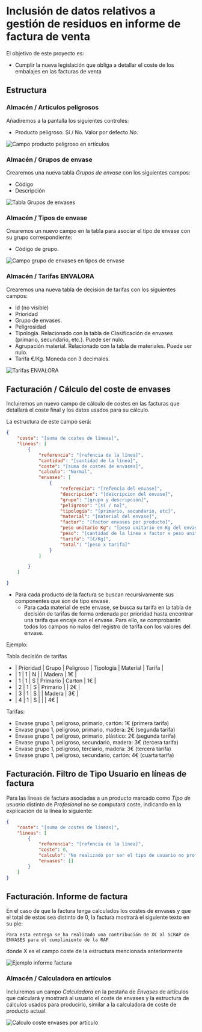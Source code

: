 # Inclusión de datos relativos a gestión de residuos en informe de factura de venta

El objetivo de este proyecto es:
+ Cumplir la nueva legislación que obliga a detallar el coste de los embalajes en las facturas de venta


## Estructura

### Almacén / Artículos peligrosos
Añadiremos a la pantalla los siguientes controles:
+ Producto peligroso. Sí / No. Valor por defecto _No_.

![Campo producto peligroso en artículos](./img/art_campo_producto_peligroso.png)

### Almacén / Grupos de envase
Crearemos una nueva tabla _Grupos de envase_ con los siguientes campos:

+ Código
+ Descripción

![Tabla Grupos de envases](./img/tabla_grupos_envases.png)

### Almacén / Tipos de envase
Crearemos un nuevo campo en la tabla para asociar el tipo de envase con su grupo correspondiente:

+ Código de grupo.

![Campo grupo de envases en tipos de envase](./img/campo_grupo_envases.png)

### Almacén / Tarifas ENVALORA
Crearemos una nueva tabla de decisión de tarifas con los siguientes campos:

+ Id (no visible)
+ Prioridad
+ Grupo de envases.
+ Peligrosidad
+ Tipología. Relacionado con la tabla de Clasificación de envases (primario, secundario, etc.). Puede ser nulo.
+ Agrupación material. Relacionado con la tabla de materiales. Puede ser nulo.
+ Tarifa €/Kg. Moneda con 3 decimales.

![Tarifas ENVALORA](./img/tarifas_envalora.png)

## Facturación / Cálculo del coste de envases
Incluiremos un nuevo campo de cálculo de costes en las facturas que detallará el coste final y los datos usados para su cálculo.

La estructura de este campo será:
```json
{
    "coste": "[suma de costes de líneas]",
    "lineas": [
        {
            "referencia": "[refencia de la línea]",
            "cantidad": "[cantidad de la línea]",
            "coste": "[suma de costes de envases]",
            "calculo": "Normal",
            "envases": [
                {
                    "referencia": "[refencia del envase]",
                    "descripcion": "[descripcion del envase]",
                    "grupo": "[grupo y descripción]",
                    "peligroso": "[sí / no]",
                    "tipologia": "[primario, secundario, etc]",
                    "material": "[material del envase]",
                    "factor": "[factor envases por producto]",
                    "peso unitario Kg": "[peso unitario en Kg del envase]",
                    "peso": "[cantidad de la línea x factor x peso unitario]",
                    "tarifa": "[€/Kg]",
                    "total": "[peso x tarifa]"
                }
            ]

        }
    ]

}
```

+ Para cada producto de la factura se buscan recursivamente sus componentes que son de tipo envase.
    + Para cada material de este envase, se busca su tarifa en la tabla de decisión de tarifas de forma ordenada por prioridad hasta encontrar una tarifa que encaje con el envase. Para ello, se comprobarán todos los campos no nulos del registro de tarifa con los valores del envase.

Ejemplo:

Tabla decisión de tarifas

+ | Prioridad | Grupo | Peligroso | Tipologia | Material | Tarifa |
+ |         1 |     1 |         N |           | Madera   |     1€ |
+ |         1 |     1 |         S | Primario  | Carton   |     1€ |
+ |         2 |     1 |         S | Primario  |          |     2€ |
+ |         3 |     1 |         S |           | Madera   |     3€ |
+ |         4 |     1 |         S |           |          |     4€ |

Tarifas:
+ Envase grupo 1, peligroso, primario, cartón: 1€ (primera tarifa)
+ Envase grupo 1, peligroso, primario, madera: 2€ (segunda tarifa)
+ Envase grupo 1, peligroso, primario, plástico: 2€ (segunda tarifa)
+ Envase grupo 1, peligroso, secundario, madera: 3€ (tercera tarifa)
+ Envase grupo 1, peligroso, terciario, madera: 3€ (tercera tarifa)
+ Envase grupo 1, peligroso, secundario, cartón: 4€ (cuarta tarifa)

## Facturación. Filtro de Tipo Usuario en líneas de factura
Para las líneas de factura asociadas a un producto marcado como _Tipo de usuario_ distinto de _Profesional_ no se computará coste, indicando en la explicación de la línea lo siguiente:

```json
{
    "coste": "[suma de costes de líneas]",
    "lineas": [
        {
            "referencia": "[refencia de la línea]",
            "coste": 0,
            "calculo": "No realizado por ser el tipo de usuario no profesional",
            "envases": []
        }
    ]
}
```

## Facturación. Informe de factura
En el caso de que la factura tenga calculados los costes de envases y que el total de estos sea distinto de 0, la factura mostrará el siguiente texto en su pie:
```
Para esta entrega se ha realizado una contribución de X€ al SCRAP de ENVASES para el cumplimiento de la RAP
```
donde X es el campo coste de la estructura mencionada anteriormente

![Ejemplo informe factura](./img/ejemplo_informe_factura.png)



### Almacén / Calculadora en artículos
Incluiremos un campo _Calculadora_ en la pestaña de _Envases_ de artículos que calculará y mostrará al usuario el coste de envases y la estructura de cálculos usados para producirlo, similar a la calculadora de coste de producto actual.


![Calculo coste envases por artículo](./img/calculo_coste_envases.png)
